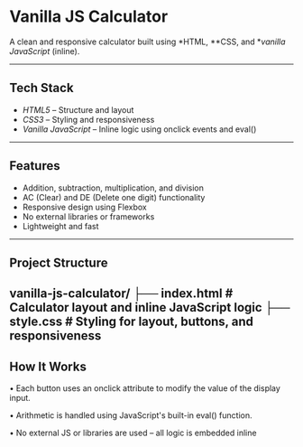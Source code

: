 ﻿#  Vanilla JS Calculator

A clean and responsive calculator built using *HTML, **CSS, and **vanilla JavaScript* (inline). 

---

##  Tech Stack

- *HTML5* – Structure and layout
- *CSS3* – Styling and responsiveness
- *Vanilla JavaScript* – Inline logic using onclick events and eval()

---

##  Features

- Addition, subtraction, multiplication, and division
- AC (Clear) and DE (Delete one digit) functionality
- Responsive design using Flexbox
- No external libraries or frameworks
- Lightweight and fast


---

##  Project Structure
vanilla-js-calculator/
├── index.html # Calculator layout and inline JavaScript logic
├── style.css # Styling for layout, buttons, and responsiveness
---

## How It Works
• Each button uses an onclick attribute to modify the value of the display input.

• Arithmetic is handled using JavaScript's built-in eval() function.

• No external JS or libraries are used – all logic is embedded inline

